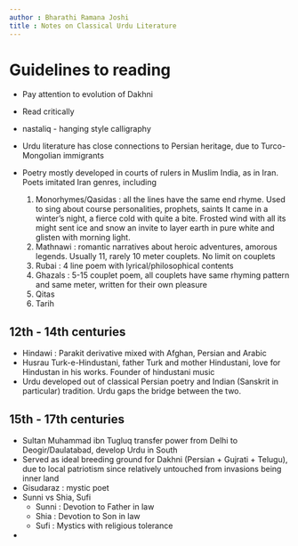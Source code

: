 ```yaml
---
author : Bharathi Ramana Joshi
title : Notes on Classical Urdu Literature
---
```


# Guidelines to reading

- Pay attention to evolution of Dakhni
- Read critically

- nastaliq - hanging style calligraphy
- Urdu literature has close connections to Persian heritage, due to Turco-Mongolian immigrants
- Poetry mostly developed in courts of rulers in Muslim India, as in Iran. Poets
    imitated Iran genres, including
    1. Monorhymes/Qasidas : all the lines have the same end rhyme. Used to sing
       about course personalities, prophets, saints
        It came in a winter’s night,
        a fierce cold with quite a bite.
        Frosted wind with all its might
        sent ice and snow an invite
        to layer earth in pure white
        and glisten with morning light.
    2. Mathnawi : romantic narratives about heroic adventures, amorous legends.
       Usually 11, rarely 10 meter couplets. No limit on couplets
    3. Rubai : 4 line poem with lyrical/philosophical contents
    4. Ghazals : 5-15 couplet poem, all couplets have same rhyming pattern and
       same meter, written for their own pleasure
    5. Qitas
    6. Tarih

## 12th - 14th centuries

- Hindawi : Parakit derivative mixed with Afghan, Persian and Arabic
- Husrau Turk-e-Hindustani, father Turk and mother Hindustani, love for
    Hindustan in his works. Founder of hindustani music
- Urdu developed out of classical Persian poetry and Indian (Sanskrit in
    particular) tradition. Urdu gaps the bridge between the two.

## 15th - 17th centuries

- Sultan Muhammad ibn Tugluq transfer power from Delhi to Deogir/Daulatabad,
    develop Urdu in South
- Served as ideal breeding ground for Dakhni (Persian + Gujrati + Telugu), due
  to local patriotism since relatively untouched from invasions being inner land
- Gisudaraz : mystic poet
- Sunni vs Shia, Sufi
    + Sunni : Devotion to Father in law
    + Shia : Devotion to Son in law
    + Sufi : Mystics with religious tolerance
- 
